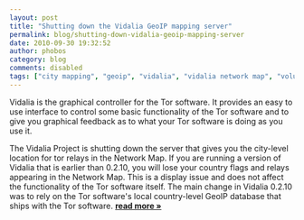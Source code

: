 ```yaml
---
layout: post
title: "Shutting down the Vidalia GeoIP mapping server"
permalink: blog/shutting-down-vidalia-geoip-mapping-server
date: 2010-09-30 19:32:52
author: phobos
category: blog
comments: disabled
tags: ["city mapping", "geoip", "vidalia", "vidalia network map", "volunteer run"]
---
```


Vidalia is the graphical controller for the Tor software. It provides an easy to use interface to control some basic functionality of the Tor software and to give you graphical feedback as to what your Tor software is doing as you use it.

The Vidalia Project is shutting down the server that gives you the city-level location for tor relays in the Network Map. If you are running a version of Vidalia that is earlier than 0.2.10, you will lose your country flags and relays appearing in the Network Map. This is a display issue and does not affect the functionality of the Tor software itself. The main change in Vidalia 0.2.10 was to rely on the Tor software's local country-level GeoIP database that ships with the Tor software. [**read more »**](https://blog.torproject.org/blog/shutting-down-vidalia-geoip-mapping-server)
